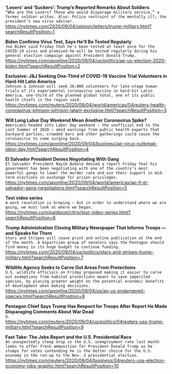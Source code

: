 **‘Losers’ and ‘Suckers’: Trump’s Reported Remarks About Soldiers**\
`“Who are the Losers? Those who would disparage military service,” a former soldier writes. Also: Police restraint of the mentally ill; the president’s new virus adviser.`\
https://nytimes.com/2020/09/04/opinion/letters/trump-military.html?searchResultPosition=1

**Biden Confirms Virus Test, Says He'll Be Tested Regularly**\
`Joe Biden said Friday that he's been tested at least once for the COVID-19 virus and promised he will be tested regularly during his general election campaign against President Donald Trump.`\
https://nytimes.com/aponline/2020/09/04/us/politics/ap-us-election-2020-biden.html?searchResultPosition=2

**Exclusive: J&J Seeking One-Third of COVID-19 Vaccine Trial Volunteers in Hard-Hit Latin America**\
`Johnson & Johnson will seek 20,000 volunteers for late-stage human trials of its experimental coronavirus vaccine in hard-hit Latin America, one-third of the planned global total, one of its public health chiefs in the region said.`\
https://nytimes.com/reuters/2020/09/04/world/americas/04reuters-health-coronavirus-johnson-johnson-latam-exclusive.html?searchResultPosition=3

**Will Long Labor Day Weekend Mean Another Coronavirus Spike?**\
`Americans headed into Labor Day weekend — the unofficial end to the Lost Summer of 2020 — amid warnings from public health experts that backyard parties, crowded bars and other gatherings could cause the coronavirus to come surging back.`\
https://nytimes.com/aponline/2020/09/04/business/ap-virus-outbreak-labor-day.html?searchResultPosition=4

**El Salvador President Denies Negotiating With Gang**\
`El Salvador President Nayib Bukele denied a report Friday that his government has been negotiating with one of the country’s most powerful gangs to lower the murder rate and win their support in mid-term elections in exchange for prison privileges.`\
https://nytimes.com/aponline/2020/09/04/world/americas/ap-lt-el-salvador-gang-negotiations.html?searchResultPosition=5

**Test video series**\
`A work revolution is brewing — but in order to understand where we are going, we must look at where we began. `\
https://nytimes.com/paidpost/citrix/test-video-series.html?searchResultPosition=6

**Trump Administration Closing Military Newspaper That Informs Troops — and Speaks for Them**\
`Stars and Stripes will cease print and online publication at the end of the month. A bipartisan group of senators says the Pentagon should find money in its huge budget to continue funding.`\
https://nytimes.com/2020/09/04/us/politics/stars-and-stripes-trump-military.html?searchResultPosition=7

**Wildlife Agency Seeks to Carve Out Areas From Protections**\
`U.S. wildlife officials on Friday proposed making it easier to carve out exemptions from habitat protections meant to save imperiled species, by placing greater weight on the potential economic benefits of development when making decisions. `\
https://nytimes.com/aponline/2020/09/04/us/ap-us-endangered-species.html?searchResultPosition=8

**Pentagon Chief Says Trump Has Respect for Troops After Report He Made Disparaging Comments About War Dead**\
`U.`\
https://nytimes.com/reuters/2020/09/04/us/politics/04reuters-usa-trump-military.html?searchResultPosition=9

**Fast Take: The Jobs Report and the U.S. Presidential Race**\
`An unexpectedly steep drop in the U.S. unemployment rate last month looks to offer fresh ammunition for President Donald Trump as he stumps for votes contending he is the better choice for the U.S. economy in the run-up to the Nov. 3 presidential election.  `\
https://nytimes.com/reuters/2020/09/04/business/04reuters-usa-election-economy-jobs-graphic.html?searchResultPosition=10

